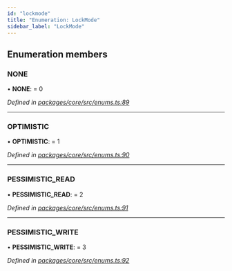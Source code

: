 ```yaml
---
id: "lockmode"
title: "Enumeration: LockMode"
sidebar_label: "LockMode"
---
```


## Enumeration members

### NONE

•  **NONE**:  = 0

*Defined in [packages/core/src/enums.ts:89](https://github.com/mikro-orm/mikro-orm/blob/18b580bb42/packages/core/src/enums.ts#L89)*

___

### OPTIMISTIC

•  **OPTIMISTIC**:  = 1

*Defined in [packages/core/src/enums.ts:90](https://github.com/mikro-orm/mikro-orm/blob/18b580bb42/packages/core/src/enums.ts#L90)*

___

### PESSIMISTIC\_READ

•  **PESSIMISTIC\_READ**:  = 2

*Defined in [packages/core/src/enums.ts:91](https://github.com/mikro-orm/mikro-orm/blob/18b580bb42/packages/core/src/enums.ts#L91)*

___

### PESSIMISTIC\_WRITE

•  **PESSIMISTIC\_WRITE**:  = 3

*Defined in [packages/core/src/enums.ts:92](https://github.com/mikro-orm/mikro-orm/blob/18b580bb42/packages/core/src/enums.ts#L92)*
